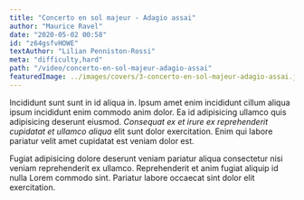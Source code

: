 ```yaml
---
title: "Concerto en sol majeur - Adagio assai"
author: "Maurice Ravel"
date: "2020-05-02 00:58"
id: "z64gsfvHOWE"
textAuthor: "Lilian Penniston-Rossi"
meta: "difficulty,hard"
path: "/video/concerto-en-sol-majeur-adagio-assai"
featuredImage: ../images/covers/3-concerto-en-sol-majeur-adagio-assai.jpg
---
```


Incididunt sunt sunt in id aliqua in. Ipsum amet enim incididunt cillum aliqua ipsum incididunt enim commodo anim dolor. Ea id adipisicing ullamco quis adipisicing deserunt eiusmod. _Consequat ex et irure ex reprehenderit cupidatat et ullamco aliqua_ elit sunt dolor exercitation. Enim qui labore pariatur velit amet cupidatat est veniam dolor est.

Fugiat adipisicing dolore deserunt veniam pariatur aliqua consectetur nisi veniam reprehenderit ex ullamco. Reprehenderit et anim fugiat aliquip id nulla Lorem commodo sint. Pariatur labore occaecat sint dolor elit exercitation.
